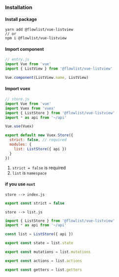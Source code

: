 ### Installation

#### Install package
```shell script
yarn add @flowlist/vue-listview
// or
npm i @flowlist/vue-listview
```

#### Import component
```javascript
// entry.js
import Vue from 'vue'
import { ListView } from '@flowlist/vue-listview'

Vue.component(ListView.name, ListView)
```

#### Import vuex
```javascript
// store.js
import Vue from 'vue'
import Vuex from 'vuex'
import { ListStore } from '@flowlist/vue-listview'
import * as api from '~/api'

Vue.use(Vuex)

export default new Vuex.Store({
  strict: false, // required
  modules: {
    list: ListStore({ api })
  }
})
```

1. `strict = false` is required
2. `list` is `namespace`

#### if you use `nuxt`
`store --> index.js`
```javascript
export const strict = false
```
`store --> list.js`
```javascript
import { ListStore } from '@flowlist/vue-listview'
import * as api from '~/api'

const list = ListStore({ api })

export const state = list.state

export const mutations = list.mutations

export const actions = list.actions

export const getters = list.getters
```
